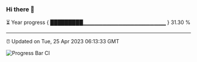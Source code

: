 ### Hi there 👋

⏳ Year progress { █████████▁▁▁▁▁▁▁▁▁▁▁▁▁▁▁▁▁▁▁▁▁ } 31.30 %

---

⏰ Updated on Tue, 25 Apr 2023 06:13:33 GMT

![Progress Bar CI](https://github.com/liununu/liununu/workflows/Progress%20Bar%20CI/badge.svg)
